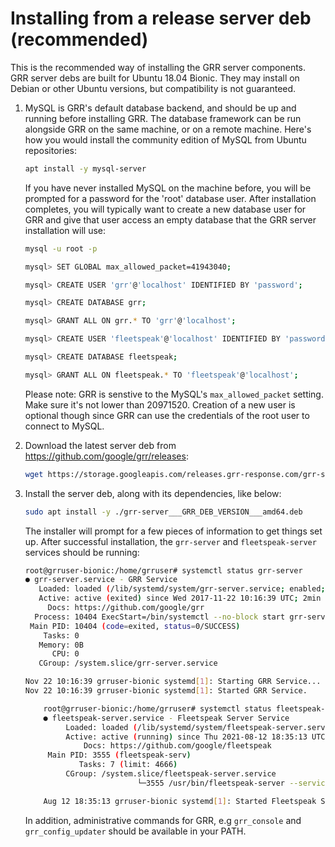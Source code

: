 # Installing from a release server deb (recommended)

This is the recommended way of installing the GRR server components. GRR server
debs are built for Ubuntu 18.04 Bionic. They may install on Debian or other Ubuntu
versions, but compatibility is not guaranteed.

1. MySQL is GRR's default database backend, and should be up and running
before installing GRR. The database framework can be run alongside GRR on the
same machine, or on a remote machine. Here's how you would install the
community edition of MySQL from Ubuntu repositories:

    ```bash
    apt install -y mysql-server
    ```

    If you have never installed MySQL on the machine before, you will be
    prompted for a password for the 'root' database user. After installation
    completes, you will typically want to create a new database
    user for GRR and give that user access an empty database that
    the GRR server installation will use:

    ```bash
    mysql -u root -p
    ```

    ```bash
    mysql> SET GLOBAL max_allowed_packet=41943040;

    mysql> CREATE USER 'grr'@'localhost' IDENTIFIED BY 'password';

    mysql> CREATE DATABASE grr;

    mysql> GRANT ALL ON grr.* TO 'grr'@'localhost';

    mysql> CREATE USER 'fleetspeak'@'localhost' IDENTIFIED BY 'password';

    mysql> CREATE DATABASE fleetspeak;

    mysql> GRANT ALL ON fleetspeak.* TO 'fleetspeak'@'localhost';
    ```
    Please note: GRR is senstive to the MySQL's `max_allowed_packet` setting.
    Make sure it's not lower than 20971520. Creation of a new user is optional
    though since GRR can use the credentials of the root user to connect to
    MySQL.

2. Download the latest server deb from <https://github.com/google/grr/releases>:

    ```bash
    wget https://storage.googleapis.com/releases.grr-response.com/grr-server___GRR_DEB_VERSION___amd64.deb
    ```

3. Install the server deb, along with its dependencies, like below:

    ```bash
    sudo apt install -y ./grr-server___GRR_DEB_VERSION___amd64.deb
    ```

    The installer will prompt for a few pieces of information to get things set up.
    After successful installation, the `grr-server` and `fleetspeak-server` services should be running:

    ```bash
    root@grruser-bionic:/home/grruser# systemctl status grr-server
    ● grr-server.service - GRR Service
       Loaded: loaded (/lib/systemd/system/grr-server.service; enabled; vendor preset: enabled)
       Active: active (exited) since Wed 2017-11-22 10:16:39 UTC; 2min 51s ago
         Docs: https://github.com/google/grr
      Process: 10404 ExecStart=/bin/systemctl --no-block start grr-server@admin_ui.service grr-server@frontend.service grr-server@worker.service grr-server@worker2.service (code=exited, status=0/SUCCESS)
     Main PID: 10404 (code=exited, status=0/SUCCESS)
        Tasks: 0
       Memory: 0B
          CPU: 0
       CGroup: /system.slice/grr-server.service

    Nov 22 10:16:39 grruser-bionic systemd[1]: Starting GRR Service...
    Nov 22 10:16:39 grruser-bionic systemd[1]: Started GRR Service.

		root@grruser-bionic:/home/grruser# systemctl status fleetspeak-server
		● fleetspeak-server.service - Fleetspeak Server Service
			 Loaded: loaded (/lib/systemd/system/fleetspeak-server.service; disabled; vendor preset: enabled)
			 Active: active (running) since Thu 2021-08-12 18:35:13 UTC; 4s ago
				 Docs: https://github.com/google/fleetspeak
		 Main PID: 3555 (fleetspeak-serv)
				Tasks: 7 (limit: 4666)
			 CGroup: /system.slice/fleetspeak-server.service
							 └─3555 /usr/bin/fleetspeak-server --services_config /etc/fleetspeak-server/server.services.config --components_config /etc/fleetspeak-server/server.components.config

		Aug 12 18:35:13 grruser-bionic systemd[1]: Started Fleetspeak Server Service.
    ```

    In addition, administrative commands for GRR, e.g `grr_console` and
    `grr_config_updater` should be available in your PATH.
